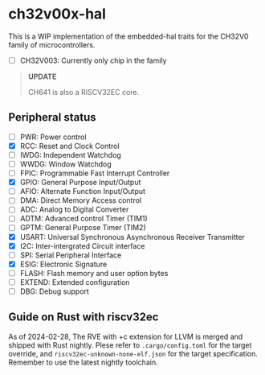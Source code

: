 # ch32v00x-hal

This is a WIP implementation of the embedded-hal traits for the CH32V0 family of microcontrollers.

- [ ] CH32V003: Currently only chip in the family

> **UPDATE**
>
> CH641 is also a RISCV32EC core.

## Peripheral status

- [ ] PWR: Power control
- [x] RCC: Reset and Clock Control
- [ ] IWDG: Independent Watchdog
- [ ] WWDG: Window Watchdog
- [ ] FPIC: Programmable Fast Interrupt Controller
- [x] GPIO: General Purpose Input/Output
- [ ] AFIO: Alternate Function Input/Output
- [ ] DMA: Direct Memory Access control
- [ ] ADC: Analog to Digital Converter
- [ ] ADTM: Advanced control Timer (TIM1)
- [ ] GPTM: General Purpose Timer (TIM2)
- [x] USART: Universal Synchronous Asynchronous Receiver Transmitter
- [x] I2C: Inter-intergrated Circuit interface
- [ ] SPI: Serial Peripheral Interface
- [x] ESIG: Electronic Signature
- [ ] FLASH: Flash memory and user option bytes
- [ ] EXTEND: Extended configuration
- [ ] DBG: Debug support

## Guide on Rust with riscv32ec

As of 2024-02-28, The RVE with +c extension for LLVM is merged and shipped with Rust nightly.
Plese refer to `.cargo/config.toml` for the target override, and `riscv32ec-unknown-none-elf.json` for the target specification.
Remember to use the latest nightly toolchain.
